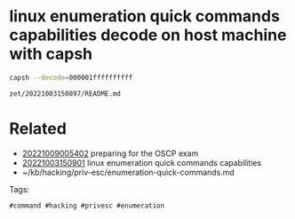 # linux enumeration quick commands capabilities decode on host machine with capsh
```bash
capsh --decode=000001ffffffffff
```

` zet/20221003150897/README.md `

# Related

- [20221009005402](/zet/20221009005402/README.md) preparing for the OSCP exam
- [20221003150901](/zet/20221003150901/README.md) linux enumeration quick commands capabilities
- ~/kb/hacking/priv-esc/enumeration-quick-commands.md

Tags:

    #command #hacking #privesc #enumeration 
